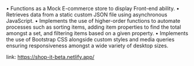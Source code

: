 • Functions as a Mock E-commerce store to display Front-end ability.
• Retrieves data from a static custom JSON file using asynchronous JavaScript.
• Implements the use of higher-order functions to automate processes such as sorting items, adding item properties to find the total amongst a set, and filtering items based on a given property.
• Implements the use of Bootstrap CSS alongside custom styles and media queries ensuring responsiveness amongst a wide variety of desktop sizes.

link: https://shop-it-beta.netlify.app/
